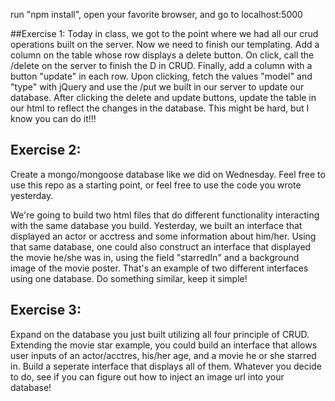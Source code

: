 run "npm install", open your favorite browser, and go to localhost:5000

##Exercise 1:
 Today in class, we got to the point where we had all our crud operations built on the server. Now we need to finish our templating. Add a column on the table whose row displays a delete button. On click, call the /delete on the server to finish the D in CRUD. Finally, add a column with a button "update" in each row. Upon clicking, fetch the values "model" and "type" with jQuery and use the /put we built in our server to update our database. After clicking the delete and update buttons, update the table in our html to reflect the changes in the database. This might be hard, but I know you can do it!!!

## Exercise 2: 
  Create a mongo/mongoose database like we did on Wednesday. Feel free to use this repo as a starting point, or feel free to use the code you wrote yesterday. 
  
  We're going to build two html files that do different functionality interacting with the same database you build. Yesterday, we built an interface that displayed an actor or acctress and some information about him/her. Using that same database, one could also construct an interface that displayed the movie he/she was in, using the field "starredIn" and a background image of the movie poster. That's an example of two different interfaces using one database. Do something similar, keep it simple!

## Exercise 3:
  Expand on the database you just built utilizing all four principle of CRUD. Extending the movie star example, you could build an interface that allows user inputs of an actor/acctres, his/her age, and a movie he or she starred in. Build a seperate interface that displays all of them. Whatever you decide to do, see if you can figure out how to inject an image url into your database!